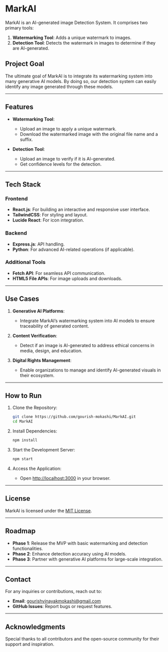 # MarkAI

MarkAI is an AI-generated image Detection System. It comprises two primary tools:

1. **Watermarking Tool**: Adds a unique watermark to images.
2. **Detection Tool**: Detects the watermark in images to determine if they are AI-generated.

## Project Goal
The ultimate goal of MarkAI is to integrate its watermarking system into many generative AI models. By doing so, our detection system can easily identify any image generated through these models.

---

## Features
- **Watermarking Tool**:
  - Upload an image to apply a unique watermark.
  - Download the watermarked image with the original file name and a suffix.

- **Detection Tool**:
  - Upload an image to verify if it is AI-generated.
  - Get confidence levels for the detection.

---

## Tech Stack

### Frontend
- **React.js**: For building an interactive and responsive user interface.
- **TailwindCSS**: For styling and layout.
- **Lucide React**: For icon integration.

### Backend
- **Express.js**: API handling.
- **Python**: For advanced AI-related operations (if applicable).

### Additional Tools
- **Fetch API**: For seamless API communication.
- **HTML5 File APIs**: For image uploads and downloads.

---

## Use Cases

1. **Generative AI Platforms**:
   - Integrate MarkAI’s watermarking system into AI models to ensure traceability of generated content.

2. **Content Verification**:
   - Detect if an image is AI-generated to address ethical concerns in media, design, and education.

3. **Digital Rights Management**:
   - Enable organizations to manage and identify AI-generated visuals in their ecosystem.

---

## How to Run

1. Clone the Repository:
   ```bash
   git clone https://github.com/gourish-mokashi/MarkAI.git
   cd MarkAI
   ```

2. Install Dependencies:
   ```bash
   npm install
   ```

3. Start the Development Server:
   ```bash
   npm start
   ```

4. Access the Application:
   - Open [http://localhost:3000](http://localhost:3000) in your browser.

---

## License

MarkAI is licensed under the [MIT License](LICENSE).

---

## Roadmap

- **Phase 1**: Release the MVP with basic watermarking and detection functionalities.
- **Phase 2**: Enhance detection accuracy using AI models.
- **Phase 3**: Partner with generative AI platforms for large-scale integration.

---

## Contact

For any inquiries or contributions, reach out to:
- **Email**: gourishvinayakmokashi@gmail.com
- **GitHub Issues**: Report bugs or request features.

---

## Acknowledgments

Special thanks to all contributors and the open-source community for their support and inspiration.

